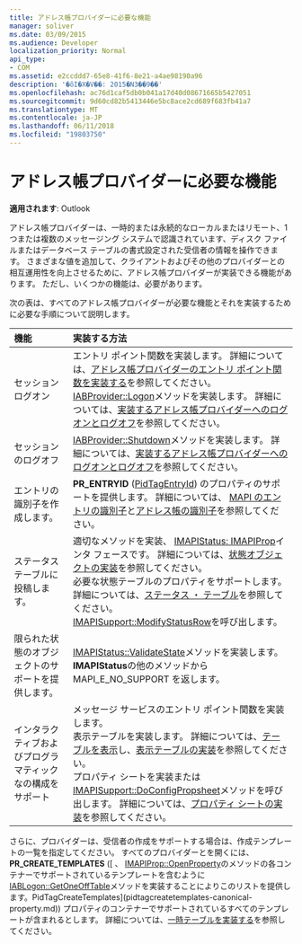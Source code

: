 ```yaml
---
title: アドレス帳プロバイダーに必要な機能
manager: soliver
ms.date: 03/09/2015
ms.audience: Developer
localization_priority: Normal
api_type:
- COM
ms.assetid: e2ccddd7-65e8-41f6-8e21-a4ae98190a96
description: '�ŏI�X�V��: 2015�N3��9��'
ms.openlocfilehash: ac76d1caf5db0b041a17d40d08671665b5427051
ms.sourcegitcommit: 9d60cd82b5413446e5bc8ace2cd689f683fb41a7
ms.translationtype: MT
ms.contentlocale: ja-JP
ms.lasthandoff: 06/11/2018
ms.locfileid: "19803750"
---
```

# <a name="required-features-for-address-book-providers"></a>アドレス帳プロバイダーに必要な機能

  
  
**適用されます**: Outlook 
  
アドレス帳プロバイダーは、一時的または永続的なローカルまたはリモート、1 つまたは複数のメッセージング システムで認識されています、ディスク ファイルまたはデータベース テーブルの書式設定された受信者の情報を操作できます。 さまざまな値を追加して、クライアントおよびその他のプロバイダーとの相互運用性を向上させるために、アドレス帳プロバイダーが実装できる機能があります。 ただし、いくつかの機能は、必要があります。
  
次の表は、すべてのアドレス帳プロバイダーが必要な機能とそれを実装するために必要な手順について説明します。
  
|**機能**|**実装する方法**|
|:-----|:-----|
|セッション ログオン  <br/> | エントリ ポイント関数を実装します。 詳細については、[アドレス帳プロバイダーのエントリ ポイント関数を実装する](implementing-an-address-book-provider-entry-point-function.md)を参照してください。  <br/>  [IABProvider::Logon](iabprovider-logon.md)メソッドを実装します。 詳細については、[実装するアドレス帳プロバイダーへのログオンとログオフ](implementing-address-book-provider-logon-and-logoff.md)を参照してください。  <br/> |
|セッションのログオフ  <br/> |[IABProvider::Shutdown](iabprovider-shutdown.md)メソッドを実装します。 詳細については、[実装するアドレス帳プロバイダーへのログオンとログオフ](implementing-address-book-provider-logon-and-logoff.md)を参照してください。  <br/> |
|エントリの識別子を作成します。  <br/> |**PR_ENTRYID** ([PidTagEntryId](pidtagentryid-canonical-property.md)) のプロパティのサポートを提供します。 詳細については、 [MAPI のエントリの識別子](mapi-entry-identifiers.md)と[アドレス帳の識別子](address-book-identifiers.md)を参照してください。  <br/> |
|ステータス テーブルに投稿します。  <br/> | 適切なメソッドを実装、 [IMAPIStatus: IMAPIProp](imapistatusimapiprop.md)インタ フェースです。 詳細については、[状態オブジェクトの実装](status-object-implementation.md)を参照してください。  <br/>  必要な状態テーブルのプロパティをサポートします。 詳細については、[ステータス ・ テーブル](status-tables.md)を参照してください。  <br/>  [IMAPISupport::ModifyStatusRow](imapisupport-modifystatusrow.md)を呼び出します。  <br/> |
|限られた状態のオブジェクトのサポートを提供します。  <br/> | [IMAPIStatus::ValidateState](imapistatus-validatestate.md)メソッドを実装します。  <br/>  **IMAPIStatus**の他のメソッドから MAPI_E_NO_SUPPORT を返します。  <br/> |
|インタラクティブおよびプログラマティックなの構成をサポート  <br/> | メッセージ サービスのエントリ ポイント関数を実装します。  <br/>  表示テーブルを実装します。 詳細については、[テーブルを表示](display-tables.md)し、[表示テーブルの実装](display-table-implementation.md)を参照してください。  <br/>  プロパティ シートを実装または[IMAPISupport::DoConfigPropsheet](imapisupport-doconfigpropsheet.md)メソッドを呼び出します。 詳細については、[プロパティ シートの実装](property-sheet-implementation.md)を参照してください。  <br/> |
   
さらに、プロバイダーは、受信者の作成をサポートする場合は、作成テンプレートの一覧を指定してください。 すべてのプロバイダーとを開くには、 **PR_CREATE_TEMPLATES** ([ 、 [IMAPIProp::OpenProperty](imapiprop-openproperty.md)のメソッドの各コンテナーでサポートされているテンプレートを含むように[IABLogon::GetOneOffTable](iablogon-getoneofftable.md)メソッドを実装することによりこのリストを提供します。PidTagCreateTemplates](pidtagcreatetemplates-canonical-property.md)) プロパティのコンテナーでサポートされているすべてのテンプレートが含まれるとします。 詳細については、[一時テーブルを実装する](implementing-one-off-tables.md)を参照してください。
  

